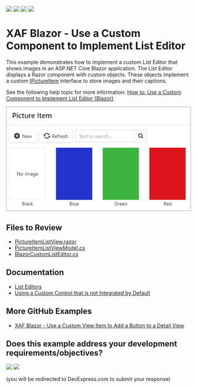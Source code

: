 <!-- default badges list -->
![](https://img.shields.io/endpoint?url=https://codecentral.devexpress.com/api/v1/VersionRange/388044123/24.2.1%2B)
[![](https://img.shields.io/badge/Open_in_DevExpress_Support_Center-FF7200?style=flat-square&logo=DevExpress&logoColor=white)](https://supportcenter.devexpress.com/ticket/details/T1015880)
[![](https://img.shields.io/badge/📖_How_to_use_DevExpress_Examples-e9f6fc?style=flat-square)](https://docs.devexpress.com/GeneralInformation/403183)
[![](https://img.shields.io/badge/💬_Leave_Feedback-feecdd?style=flat-square)](#does-this-example-address-your-development-requirementsobjectives)
<!-- default badges end -->
# XAF Blazor - Use a Custom Component to Implement List Editor

This example demonstrates how to implement a custom List Editor that shows images in an ASP.NET Core Blazor application. 
The List Editor displays a Razor component with custom objects. These objects implement a custom [IPictureItem](./CS/EF/CustomEditorEF/CustomEditorEF.Module/BusinessObjects/IPictureItem.cs) interface to store images and their captions.

See the following help topic for more information: [How to: Use a Custom Component to Implement List Editor (Blazor)](https://docs.devexpress.com/eXpressAppFramework/403258/ui-construction/list-editors/how-to-use-a-custom-component-to-implement-list-editor-blazor).

![](custom-list-editor.png)

<!-- default file list -->
## Files to Review

* [PictureItemListView.razor](./CS/EF/CustomEditorEF/CustomEditorEF.Blazor.Server/Editors/CustomList/PictureItemListView.razor)
* [PictureItemListViewModel.cs](./CS/EF/CustomEditorEF/CustomEditorEF.Blazor.Server/Editors/CustomList/PictureItemListViewModel.cs)
* [BlazorCustomListEditor.cs](./CS/EF/CustomEditorEF/CustomEditorEF.Blazor.Server/Editors/CustomList/BlazorCustomListEditor.cs)
<!-- default file list end -->

## Documentation
* [List Editors](https://docs.devexpress.com/eXpressAppFramework/113189/ui-construction/list-editors?p=netframework)
* [Using a Custom Control that is not Integrated by Default](https://docs.devexpress.com/eXpressAppFramework/113610/ui-construction/using-a-custom-control-that-is-not-integrated-by-default/using-a-custom-control-that-is-not-integrated-by-default)

## More GitHub Examples
* [XAF Blazor - Use a Custom View Item to Add a Button to a Detail View](https://github.com/DevExpress-Examples/xaf-custom-view-item-blazor)
<!-- feedback -->
## Does this example address your development requirements/objectives?

[<img src="https://www.devexpress.com/support/examples/i/yes-button.svg"/>](https://www.devexpress.com/support/examples/survey.xml?utm_source=github&utm_campaign=xaf-custom-list-editor-blazor&~~~was_helpful=yes) [<img src="https://www.devexpress.com/support/examples/i/no-button.svg"/>](https://www.devexpress.com/support/examples/survey.xml?utm_source=github&utm_campaign=xaf-custom-list-editor-blazor&~~~was_helpful=no)

(you will be redirected to DevExpress.com to submit your response)
<!-- feedback end -->
